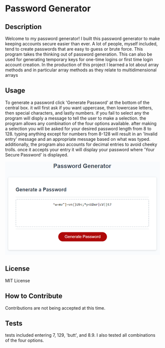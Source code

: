 # Password Generator

## Description

Welcome to my password generator! I built this password generator to make keeping accounts secure easier than ever. A lot of people, myself included, tend to create passwords that are easy to guess or brute force. This program takes the thinking out of password generation. This can also be used for generating temporary keys for one-time logins or first time login account creation. In the production of this project I learned a lot about array methods and in particular array methods as they relate to multidimensional arrays

## Usage

To generate a password click 'Generate Password' at the bottom of the central box.
it will first ask if you want uppercase, then lowercase letters, then special characters, and lastly numbers. if you fail to select any the program will disply a message to tell the user to make a selection. the program allows any combination of the four options available. after making a selection you will be asked for your desired password length from 8 to 128. typing anything except for numbers from 8-128 will result in an 'Invalid entry' message and an appropriate message based on what was typed. additionally, the program also accounts for decimal entries to avoid cheeky trolls. once it accepts your entry it will display your password where 'Your Secure Password' is displayed.

![password generator web app](./Assets/images/pwgscreenshot.jpg)

## License

MIT License

## How to Contribute

Contributions are not being accepted at this time.

## Tests

tests included entering 7, 129, 'butt', and 8.9. I also tested all combinations of the four options.
